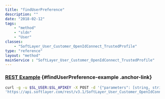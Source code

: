 ```yaml
---
title: "findUserPreference"
description: ""
date: "2018-02-12"
tags:
    - "method"
    - "sldn"
    - "User"
classes:
    - "SoftLayer_User_Customer_OpenIdConnect_TrustedProfile"
type: "reference"
layout: "method"
mainService : "SoftLayer_User_Customer_OpenIdConnect_TrustedProfile"
---
```


### [REST Example](#findUserPreference-example) <a href="/article/rest/"><i class="fas fa-question"></i></a> {#findUserPreference-example .anchor-link} 
```bash
curl -g -u $SL_USER:$SL_APIKEY -X POST -d '{"parameters": [string, string, string]}' \
'https://api.softlayer.com/rest/v3.1/SoftLayer_User_Customer_OpenIdConnect_TrustedProfile/{SoftLayer_User_Customer_OpenIdConnect_TrustedProfileID}/findUserPreference'
```
